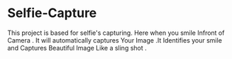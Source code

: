 # Selfie-Capture
This project is based for selfie's capturing. Here when you smile Infront of  Camera . It will automatically captures Your Image .It Identifies your smile and Captures Beautiful Image Like a sling shot . 
